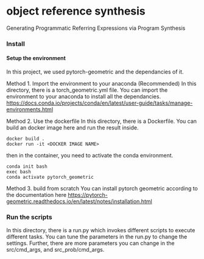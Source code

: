 # object reference synthesis
Generating Programmatic Referring Expressions via Program Synthesis

### Install
#### Setup the environment
In this project, we used pytorch-geometric and the dependancies of it.

Method 1. Import the environment to your anaconda (Recommended)
In this directory, there is a torch_geometric.yml file. You can import the environment to your anaconda to install all the dependancies. 
https://docs.conda.io/projects/conda/en/latest/user-guide/tasks/manage-environments.html

Method 2. Use the dockerfile 
In this directory, there is a Dockerfile. You can build an docker image here and run the result inside. 
```
docker build .
docker run -it <DOCKER IMAGE NAME>
```
then in the container, you need to activate the conda environment.
```
conda init bash 
exec bash 
conda activate pytorch_geometric
```

Method 3. build from scratch
You can install pytorch geometric according to the documentation here
https://pytorch-geometric.readthedocs.io/en/latest/notes/installation.html


### Run the scripts
In this directory, there is a run.py which invokes different scripts to execute different tasks. You can tune the parameters in the run.py to change the settings. Further, there are more parameters you can change in the src/cmd_args, and src_prob/cmd_args.